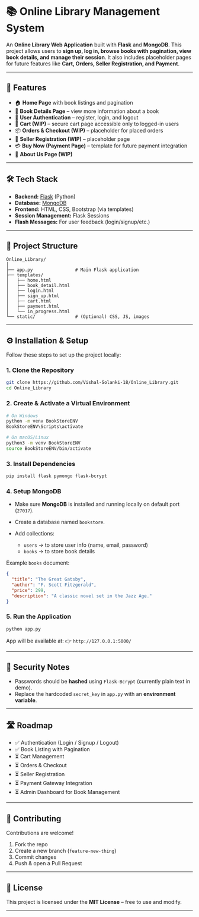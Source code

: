 # 📚 Online Library Management System

An **Online Library Web Application** built with **Flask** and **MongoDB**.
This project allows users to **sign up, log in, browse books with pagination, view book details, and manage their session**.
It also includes placeholder pages for future features like **Cart, Orders, Seller Registration, and Payment**.

---

## 🚀 Features

* 🏠 **Home Page** with book listings and pagination
* 📖 **Book Details Page** – view more information about a book
* 🔑 **User Authentication** – register, login, and logout
* 🛒 **Cart (WIP)** – secure cart page accessible only to logged-in users
* 📦 **Orders & Checkout (WIP)** – placeholder for placed orders
* 🏬 **Seller Registration (WIP)** – placeholder page
* 💳 **Buy Now (Payment Page)** – template for future payment integration
* 📄 **About Us Page (WIP)**

---

## 🛠️ Tech Stack

* **Backend:** [Flask](https://flask.palletsprojects.com/) (Python)
* **Database:** [MongoDB](https://www.mongodb.com/)
* **Frontend:** HTML, CSS, Bootstrap (via templates)
* **Session Management:** Flask Sessions
* **Flash Messages:** For user feedback (login/signup/etc.)

---

## 📂 Project Structure

```
Online_Library/
│
├── app.py                # Main Flask application
├── templates/            
│   ├── home.html
│   ├── book_detail.html
│   ├── login.html
│   ├── sign_up.html
│   ├── cart.html
│   ├── payment.html
│   └── in_progress.html
└── static/               # (Optional) CSS, JS, images
```

---

## ⚙️ Installation & Setup

Follow these steps to set up the project locally:

### 1. Clone the Repository

```bash
git clone https://github.com/Vishal-Solanki-18/Online_Library.git
cd Online_Library
```

### 2. Create & Activate a Virtual Environment

```bash
# On Windows
python -m venv BookStoreENV
BookStoreENV\Scripts\activate

# On macOS/Linux
python3 -m venv BookStoreENV
source BookStoreENV/bin/activate
```

### 3. Install Dependencies

```bash
pip install flask pymongo flask-bcrypt
```

### 4. Setup MongoDB

* Make sure **MongoDB** is installed and running locally on default port (`27017`).
* Create a database named `bookstore`.
* Add collections:

  * `users` → to store user info (name, email, password)
  * `books` → to store book details

Example `books` document:

```json
{
  "title": "The Great Gatsby",
  "author": "F. Scott Fitzgerald",
  "price": 299,
  "description": "A classic novel set in the Jazz Age."
}
```

### 5. Run the Application

```bash
python app.py
```

App will be available at:
👉 `http://127.0.0.1:5000/`

---

## 🔐 Security Notes

* Passwords should be **hashed** using `Flask-Bcrypt` (currently plain text in demo).
* Replace the hardcoded `secret_key` in `app.py` with an **environment variable**.

---

## 🛣️ Roadmap

* ✅ Authentication (Login / Signup / Logout)
* ✅ Book Listing with Pagination
* ⏳ Cart Management
* ⏳ Orders & Checkout
* ⏳ Seller Registration
* ⏳ Payment Gateway Integration
* ⏳ Admin Dashboard for Book Management

---

## 🤝 Contributing

Contributions are welcome!

1. Fork the repo
2. Create a new branch (`feature-new-thing`)
3. Commit changes
4. Push & open a Pull Request

---

## 📜 License

This project is licensed under the **MIT License** – free to use and modify.

---
